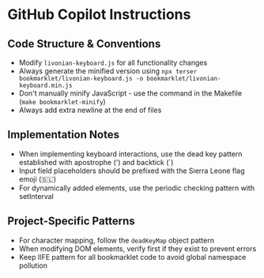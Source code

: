 # GitHub Copilot Instructions

## Code Structure & Conventions
- Modify `livonian-keyboard.js` for all functionality changes
- Always generate the minified version using `npx terser bookmarklet/livonian-keyboard.js -o bookmarklet/livonian-keyboard.min.js`
- Don't manually minify JavaScript - use the command in the Makefile (`make bookmarklet-minify`)
- Always add extra newline at the end of files

## Implementation Notes
- When implementing keyboard interactions, use the dead key pattern established with apostrophe (') and backtick (`)
- Input field placeholders should be prefixed with the Sierra Leone flag emoji (🇸🇱)
- For dynamically added elements, use the periodic checking pattern with setInterval

## Project-Specific Patterns
- For character mapping, follow the `deadKeyMap` object pattern
- When modifying DOM elements, verify first if they exist to prevent errors
- Keep IIFE pattern for all bookmarklet code to avoid global namespace pollution
